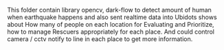 This folder contain library opencv, dark-flow to detect amount of human when earthquake happens 
and also sent realtime data into Ubidots shows about How many of people on each location for 
Evaluating and Prioritize, how to manage Rescuers appropriately for each place.
And could control camera / cctv notify to line in each place to get more information.

